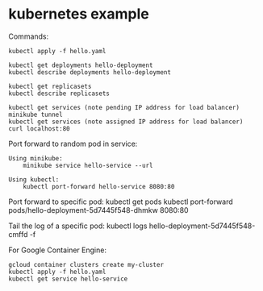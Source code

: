 # kubernetes example

Commands:

    kubectl apply -f hello.yaml

    kubectl get deployments hello-deployment
    kubectl describe deployments hello-deployment

    kubectl get replicasets
    kubectl describe replicasets

    kubectl get services (note pending IP address for load balancer)
    minikube tunnel
    kubectl get services (note assigned IP address for load balancer)
    curl localhost:80


Port forward to random pod in service:

    Using minikube:
        minikube service hello-service --url

    Using kubectl:
        kubectl port-forward hello-service 8080:80

Port forward to specific pod:
    kubectl get pods
    kubectl port-forward pods/hello-deployment-5d7445f548-dhmkw 8080:80

Tail the log of a specific pod:
    kubectl logs hello-deployment-5d7445f548-cmffd -f

For Google Container Engine:

    gcloud container clusters create my-cluster
    kubectl apply -f hello.yaml
    kubectl get service hello-service





